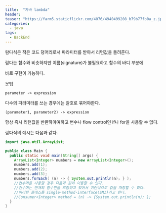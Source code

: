 ```yaml
---
title:  "자바 lambda"
header:
teaser: "https://farm5.staticflickr.com/4076/4940499208_b79b77fb0a_z.jpg"
categories:
  - java
tags:
  - BackEnd
---
```


 람다식은 작은 코드 덩어리로서 파라미터를 받아서 리턴값을 돌려준다.
 
람다는 함수와 비슷하지만 이름(signature)가 불필요하고 함수의 바디 부분에

바로 구현이 가능하다.

문법

```
parameter -> expression
```

다수의 파라미터를 쓰는 경우에는 괄호로 묶어야한다.

```
(parameter1, parameter2) -> expression
```

항상 즉시 리턴값을 반환하야여하고 변수나 flow control인 if나 for을 사용할 수 없다.

람다식의 예시는 다음과 같다.

```java
import java.util.ArrayList;

public class Main {
  public static void main(String[] args) {
    ArrayList<Integer> numbers = new ArrayList<Integer>();
    numbers.add(1);
    numbers.add(2);
    numbers.add(3);
    numbers.forEach( (n) -> { System.out.println(n); } );
    //컨수머를 사용할 경우 다음과 같이 이용할 수 있다.
    //컨수머는 한개의 함수만을 포함하고 있어서 이런식으로 값을 저장할 수 있다.
    //이러한 클래스를 single-method-interface(SMI)라고 한다.
    //Consumer<Integer> method = (n) -> {System.out.println(n); };
  }
}
```